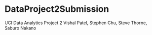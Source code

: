 # DataProject2Submission
UCI Data Analytics Project 2 Vishal Patel, Stephen Chu, Steve Thorne, Saburo Nakano
